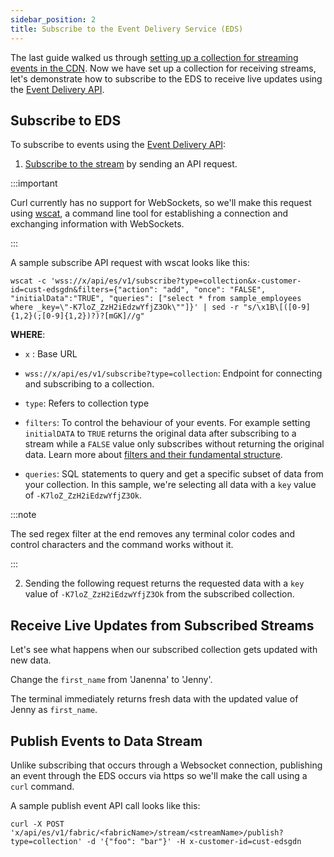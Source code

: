 ```yaml
---
sidebar_position: 2
title: Subscribe to the Event Delivery Service (EDS)
---
```


The last guide walked us through [setting up a collection for streaming events in the CDN](01-setup-event-delivery-stream.md). Now we have set up a collection for receiving streams, let's demonstrate how to subscribe to the EDS to receive live updates using the [Event Delivery API](https://www.macrometa.com/docs/apiEds#/).

## Subscribe to EDS

To subscribe to events using the [Event Delivery API](https://www.macrometa.com/docs/apiEds#/):
1. [Subscribe to the stream](https://www.macrometa.com/docs/apiEds#/paths/ws:-api-es-v1-subscribe/get) by sending an API request.

:::important

Curl currently has no support for WebSockets, so we'll make this request using [wscat](https://github.com/WebSockets/wscat), a command line tool for establishing a connection and exchanging information with WebSockets.

:::

A sample subscribe API request with wscat looks like this:

```shell
wscat -c 'wss://x/api/es/v1/subscribe?type=collection&x-customer-id=cust-edsgdn&filters={"action": "add", "once": "FALSE", "initialData":"TRUE", "queries": ["select * from sample_employees where _key=\"-K7loZ_ZzH2iEdzwYfjZ3Ok\""]}' | sed -r "s/\x1B\[([0-9]{1,2}(;[0-9]{1,2})?)?[mGK]//g"
```

**WHERE**:

- `x` : Base URL

- `wss://x/api/es/v1/subscribe?type=collection`: Endpoint for connecting and subscribing to a collection. 

- `type`: Refers to collection type

- `filters`: To control the behaviour of your events. For example setting `initialDATA` to `TRUE` returns the original data after subscribing to a stream while a `FALSE` value only subscribes without returning the original data. Learn more about [filters and their fundamental structure](../event-delivery-queries.md). 

- `queries`: SQL statements to query and get a specific subset of data from your collection. In this sample, we're selecting all data with a `key` value of `-K7loZ_ZzH2iEdzwYfjZ3Ok`.

:::note

The sed regex filter at the end removes any terminal color codes and control characters and the command works without it.

:::


2. Sending the following request returns the requested data with a `key` value of `-K7loZ_ZzH2iEdzwYfjZ3Ok` from the subscribed collection.

## Receive Live Updates from Subscribed Streams

Let's see what happens when our subscribed collection gets updated with new data. 

Change the `first_name` from 'Janenna' to 'Jenny'. 

The terminal immediately returns fresh data with the updated value of Jenny as `first_name`. 


## Publish Events to Data Stream
Unlike subscribing that occurs through a Websocket connection, publishing an event through the EDS occurs via https so we'll make the call using a `curl` command.

A sample publish event API call looks like this:

```shell
curl -X POST 'x/api/es/v1/fabric/<fabricName>/stream/<streamName>/publish?type=collection' -d '{"foo": "bar"}' -H x-customer-id=cust-edsgdn
```

